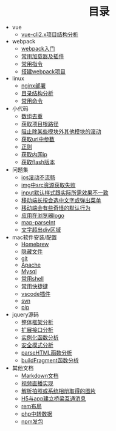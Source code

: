 <div style="text-align: center; font-weight: 700; font-size: 2em;">目录</div>

* vue
  * [vue-cli2.x项目结构分析](./vue/vue-cli2.x项目结构分析.md)
* webpack
  * [webpack入门](./webpack/webpack入门.md)
  * [常用加载器及插件](./webpack/常用加载器及插件.md)
  * [常用指令](./webpack/常用指令.md)
  * [搭建webpack项目](./webpack/搭建webpack项目.md)
* linux
  * [nginx部署](./linux/nginx部署.md)
  * [目录结构分析](./linux/目录结构分析.md)
  * [常用命令](./linux/常用命令.md)
* 小代码
  * [数组去重](./litterPre/数组去重.md)
  * [获取项目根路径](./litterPre/获取项目根路径.md)
  * [阻止除某些模块外其他模块的滚动](./litterPre/阻止除某些模块外其他模块的滚动.md)
  * [获取url中参数](./litterPre/获取url中参数.md)
  * [正则](./litterPre/正则.md)
  * [获取内网ip](./litterPre/获取内网ip.md)
  * [获取flash版本](./litterPre/获取flash版本.md)
* 问题集
  * [ios滚动不流畅](./question/ios滚动不流畅.md)
  * [img中src资源获取失败](./question/img中src资源获取失败.md)
  * [input默认样式跟实际所需效果不一致](./question/input默认样式跟实际所需效果不一致.md)
  * [移动端长按会选中文字或弹出菜单](./question/移动端长按会选中文字或弹出菜单.md)
  * [移动端会有些奇怪的默认行为](./question/移动端会有些奇怪的默认行为.md)
  * [应用在浏览器logo](./question/应用在浏览器logo.md)
  * [map-parseInt](./question/map-parseInt.md)
  * [文字超出div区域](./question/文字超出div区域.md)
* mac软件安装/配置
  * [Homebrew](./mac/Homebrew.md)
  * [隐藏文件](./mac/隐藏文件.md)
  * [git](./mac/git.md)
  * [Apache](./mac/Apache.md)
  * [Mysql](./mac/Mysql.md)
  * [常用shell](./mac/常用shell.md)
  * [常用快捷键](./mac/常用快捷键.md)
  * [vscode插件](./mac/vscode插件.md)
  * [svn](./mac/svn.md)
  * [pip](./mac/pip.md)
* jquery源码
  * [整体框架分析](./jquery/整体框架分析.md)
  * [扩展接口分析](./jquery/扩展接口分析.md)
  * [实例化函数分析](./jquery/实例化函数分析.md)
  * [安全模式分析](./jquery/安全模式分析.md)
  * [parseHTML函数分析](./jquery/parseHTML函数分析.md)
  * [buildFragment函数分析](./jquery/buildFragment函数分析.md)
* 其他文档
  * [Markdown文档](./other/Markdown文档.md)
  * [视频直播实现](./other/视频直播实现.md)
  * [解析拍照或系统相册取得的图片](./other/解析拍照或系统相册取得的图片.md)
  * [H5与app建立桥梁互通消息](./other/H5与app建立桥梁互通消息.md)
  * [rem布局](./other/rem布局.md)
  * [php中转数据](./other/php中转数据.md)
  * [npm发包](./other/npm发包.md)
